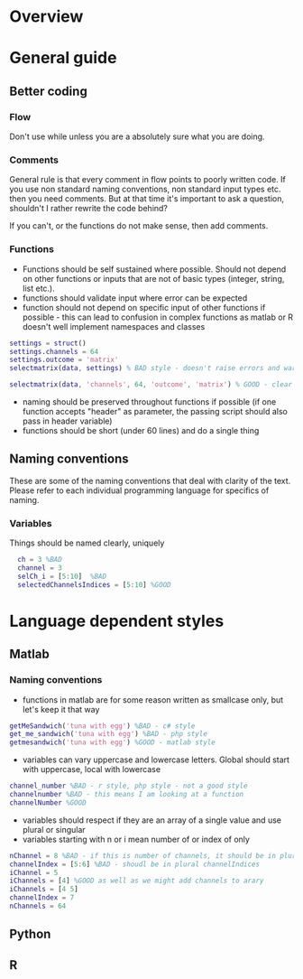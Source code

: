 # Overview

# General guide

## Better coding

### Flow
 Don't use while unless you are a absolutely sure what you are doing.

### Comments
General rule is that every comment in flow points to poorly written code. If you use non standard naming conventions, non standard input types etc. then you need comments. But at that time it's important to ask a question, shouldn't I rather rewrite the code behind?

If you can't, or the functions do not make sense, then add comments.

### Functions
- Functions should be self sustained where possible. Should not depend on other functions or inputs that are not of basic types (integer, string, list etc.).
- functions should validate input where error can be expected
- function should not depend on specific input of other functions if possible - this can lead to confusion in complex functions as matlab or R doesn't well implement namespaces and classes
```matlab
settings = struct()
settings.channels = 64
settings.outcome = 'matrix'
selectmatrix(data, settings) % BAD style - doesn't raise errors and warning and needs high control on the selectmatrix function side. Also, can lead to settings definitions far away from the function which reduces reading flow. Also, it is LONG!

selectmatrix(data, 'channels', 64, 'outcome', 'matrix') % GOOD - clear what it does, can be easilly controlled in the function. One line as well.
```
- naming should be preserved throughout functions if possible (if one function accepts "header" as parameter, the passing script should also pass in header variable)
- functions should be short (under 60 lines) and do a single thing

## Naming conventions
These are some of the naming conventions that deal with clarity of the text. Please refer to each individual programming language for specifics of naming.

### Variables
Things should be named clearly, uniquely
```matlab
  ch = 3 %BAD
  channel = 3
  selCh_i = [5:10]  %BAD
  selectedChannelsIndices = [5:10] %GOOD
```
# Language dependent styles

## Matlab
### Naming conventions
- functions in matlab are for some reason written as smallcase only, but let's keep it that way
```matlab
getMeSandwich('tuna with egg') %BAD - c# style
get_me_sandwich('tuna with egg') %BAD - php style
getmesandwich('tuna with egg') %GOOD - matlab style
```
- variables can vary uppercase and lowercase letters. Global should start with uppercase, local with lowercase
```matlab
channel_number %BAD - r style, php style - not a good style
channelnumber %BAD - this means I am looking at a function
channelNumber %GOOD
```
- variables should respect if they are an array of a single value and use plural or singular
- variables starting with n or i mean number of or index of only
```matlab
nChannel = 8 %BAD - if this is number of channels, it should be in plural
channelIndex = [5:6] %BAD - shoudl be in plural channelIndices
iChannel = 5
iChannels = [4] %GOOD as well as we might add channels to arary
iChannels = [4 5]
channelIndex = 7
nChannels = 64
```
## Python
## R

